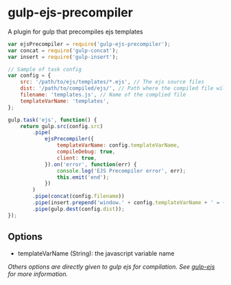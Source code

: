 gulp-ejs-precompiler
====================

A plugin for gulp that precompiles ejs templates


```js
var ejsPrecompiler = require('gulp-ejs-precompiler');
var concat = require('gulp-concat');
var insert = require('gulp-insert');

// Sample of task config
var config = {
    src: '/path/to/ejs/templates/*.ejs', // The ejs source files
    dist: '/path/to/compiled/ejs/', // Path where the compiled file will be stored
    filename: 'templates.js', // Name of the complied file
    templateVarName: 'templates',
};

gulp.task('ejs', function() {
    return gulp.src(config.src)
        .pipe(
            ejsPrecompiler({
                templateVarName: config.templateVarName,
                compileDebug: true,
                client: true,
            }).on('error', function(err) {
                console.log('EJS Precompiler error', err);
                this.emit('end');
            })
        )
        .pipe(concat(config.filename))
        .pipe(insert.prepend('window.' + config.templateVarName + ' = {};'+"\n"))
        .pipe(gulp.dest(config.dist));
});
```

## Options

- templateVarName (String): the javascript variable name

_Others options are directly given to gulp ejs for compilation. See [gulp-ejs](https://www.npmjs.com/package/gulp-ejs) for more information._
